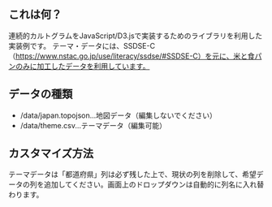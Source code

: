 ## これは何？

連続的カルトグラムをJavaScript/D3.jsで実装するためのライブラリを利用した実装例です。
テーマ・データには、SSDSE-C（https://www.nstac.go.jp/use/literacy/ssdse/#SSDSE-C）を元に、米と食パンのみに加工したデータを利用しています。

## データの種類

- /data/japan.topojson...地図データ（編集しないでください）
- /data/theme.csv...テーマデータ（編集可能）

## カスタマイズ方法

テーマデータは「都道府県」列は必ず残した上で、現状の列を削除して、希望データの列を追加してください。画面上のドロップダウンは自動的に列名に入れ替わります。
